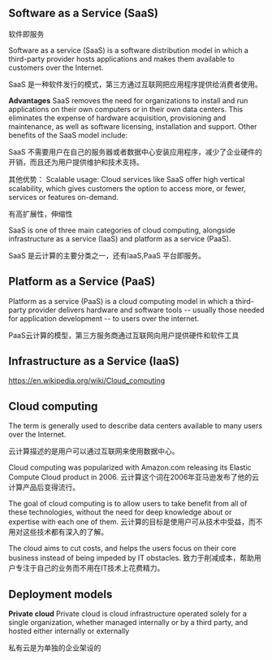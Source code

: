 ## Software as a Service (SaaS)

软件即服务

Software as a service (SaaS) is a software distribution model in which a third-party provider hosts applications and makes them available to customers over the Internet. 

SaaS 是一种软件发行的模式，第三方通过互联网把应用程序提供给消费者使用。

**Advantages**
SaaS removes the need for organizations to install and run applications on their own computers or in their own data centers. This eliminates the expense of hardware acquisition, provisioning and maintenance, as well as software licensing, installation and support. Other benefits of the SaaS model include:

SaaS 不需要用户在自己的服务器或者数据中心安装应用程序，减少了企业硬件的开销，而且还为用户提供维护和技术支持。

其他优势：
Scalable usage: Cloud services like SaaS offer high vertical scalability, which gives customers the option to access more, or fewer, services or features on-demand.

有高扩展性，伸缩性

SaaS is one of three main categories of cloud computing, alongside infrastructure as a service (IaaS) and platform as a service (PaaS).

SaaS 是云计算的主要分类之一，还有IaaS,PaaS 平台即服务。

## Platform as a Service (PaaS)
Platform as a service (PaaS) is a cloud computing model in which a third-party provider delivers hardware and software tools -- usually those needed for application development -- to users over the internet. 

PaaS云计算的模型，第三方服务商通过互联网向用户提供硬件和软件工具

## Infrastructure as a Service (IaaS)


https://en.wikipedia.org/wiki/Cloud_computing
## Cloud computing
The term is generally used to describe data centers available to many users over the Internet. 

云计算描述的是用户可以通过互联网来使用数据中心。

Cloud computing was popularized with Amazon.com releasing its Elastic Compute Cloud product in 2006.
云计算这个词在2006年亚马逊发布了他的云计算产品后变得流行。

The goal of cloud computing is to allow users to take benefit from all of these technologies, without the need for deep knowledge about or expertise with each one of them.
云计算的目标是使用户可从技术中受益，而不用对这些技术都有深入的了解。

The cloud aims to cut costs, and helps the users focus on their core business instead of being impeded by IT obstacles.
致力于削减成本，帮助用户专注于自己的业务而不用在IT技术上花费精力。

## Deployment models

**Private cloud**
Private cloud is cloud infrastructure operated solely for a single organization, whether managed internally or by a third party, and hosted either internally or externally

私有云是为单独的企业架设的



